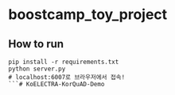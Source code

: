 # boostcamp_toy_project

## How to run
```
pip install -r requirements.txt
python server.py
# localhost:6007로 브라우저에서 접속!
```# KoELECTRA-KorQuAD-Demo
